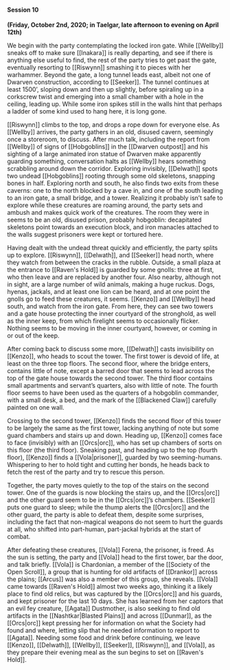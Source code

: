 #### Session 10

**(Friday, October 2nd, 2020; in Taelgar, late afternoon to evening on April 12th)**

We begin with the party contemplating the locked iron gate. While [[Wellby]] sneaks off to make sure [[Inakara]] is really departing, and see if there is anything else useful to find, the rest of the party tries to get past the gate, eventually resorting to [[Riswynn]] smashing it to pieces with her warhammer. Beyond the gate, a long tunnel leads east, albeit not one of Dwarven construction, according to [[Seeker]]. The tunnel continues at least 1500’, sloping down and then up slightly, before spiraling up in a corkscrew twist and emerging into a small chamber with a hole in the ceiling, leading up. While some iron spikes still in the walls hint that perhaps a ladder of some kind used to hang here, it is long gone. 

[[Riswynn]] climbs to the top, and drops a rope down for everyone else. As [[Wellby]] arrives, the party gathers in an old, disused cavern, seemingly once a storeroom, to discuss. After much talk, including the report from [[Wellby]] of signs of [[Hobgoblins]] in the [[Dwarven outpost]] and his sighting of a large animated iron statue of Dwarven make apparently guarding something, conversation halts as [[Wellby]] hears something scrabbling around down the corridor. Exploring invisibly, [[Delwath]] spots two undead [[Hobgoblins]] rooting through some old skeletons, snapping bones in half. Exploring north and south, he also finds two exits from these caverns: one to the north blocked by a cave in, and one of the south leading to an iron gate, a small bridge, and a tower. Realizing it probably isn’t safe to explore while these creatures are roaming around, the party sets and ambush and makes quick work of the creatures. The room they were in seems to be an old, disused prison, probably hobgoblin: decapitated skeletons point towards an execution block, and iron manacles attached to the walls suggest prisoners were kept or tortured here.

Having dealt with the undead threat quickly and efficiently, the party splits up to explore. [[Riswynn]], [[Delwath]], and [[Seeker]] head north, where they watch from between the cracks in the rubble. Outside, a small plaza at the entrance to [[Raven's Hold]] is guarded by some gnolls: three at first, who then leave and are replaced by another four. Also nearby, although not in sight, are a large number of wild animals, making a huge ruckus. Dogs, hyenas, jackals, and at least one lion can be heard, and at one point the gnolls go to feed these creatures, it seems. [[Kenzo]] and [[Wellby]] head south, and watch from the iron gate. From here, they can see two towers and a gate house protecting the inner courtyard of the stronghold, as well as the inner keep, from which firelight seems to occasionally flicker. Nothing seems to be moving in the inner courtyard, however, or coming in or out of the keep.

After coming back to discuss some more, [[Delwath]] casts invisibility on [[Kenzo]], who heads to scout the tower. The first tower is devoid of life, at least on the three top floors. The second floor, where the bridge enters, contains little of note, except a barred door that seems to lead across the top of the gate house towards the second tower. The third floor contains small apartments and servant’s quarters, also with little of note. The fourth floor seems to have been used as the quarters of a hobgoblin commander, with a small desk, a bed, and the mark of the [[Blackened Claw]] carefully painted on one wall.

Crossing to the second tower, [[Kenzo]] finds the second floor of this tower to be largely the same as the first tower, lacking anything of note but some guard chambers and stairs up and down. Heading up, [[Kenzo]] comes face to face (invisibly) with an [[Orcs|orc]], who has set up chambers of sorts on this floor (the third floor). Sneaking past, and heading up to the top (fourth floor), [[Kenzo]] finds a [[Vola|prisoner]], guarded by two seeming-humans. Whispering to her to hold tight and cutting her bonds, he heads back to fetch the rest of the party and try to rescue this person.

Together, the party moves quietly to the top of the stairs on the second tower. One of the guards is now blocking the stairs up, and the [[Orcs|orc]] and the other guard seem to be in the [[Orcs|orc]]’s chambers. [[Seeker]] puts one guard to sleep; while the thump alerts the [[Orcs|orc]] and the other guard, the party is able to defeat them, despite some surprises, including the fact that non-magical weapons do not seem to hurt the guards at all, who shifted into part-human, part-jackal hybrids at the start of combat. 

After defeating these creatures, [[Vola]] Forena, the prisoner, is freed. As the sun is setting, the party and [[Vola]] head to the first tower, bar the door, and talk briefly. [[Vola]] is Chardonian, a member of the [[Society of the Open Scroll]], a group that is hunting for old artifacts of [[Drankor]] across the plains; [[Arcus]] was also a member of this group, she reveals. [[Vola]] came towards [[Raven's Hold]] almost two weeks ago, thinking it a likely place to find old relics, but was captured by the [[Orcs|orc]] and his guards, and kept prisoner for the last 10 days. She has learned from her captors that an evil fey creature, [[Agata]] Dustmother, is also seeking to find old artifacts in the [[Nashtkar|Blasted Plains]] and across [[Dunmar]], as the [[Orcs|orc]] kept pressing her for information on what the Society had found and where, letting slip that he needed information to report to [[Agata]]. Needing some food and drink before continuing, we leave [[Kenzo]], [[Delwath]], [[Wellby]], [[Seeker]], [[Riswynn]], and [[Vola]], as they prepare their evening meal as the sun begins to set on [[Raven's Hold]].
